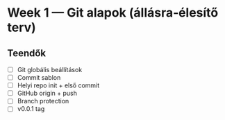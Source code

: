 # Week 1 — Git alapok (állásra‑élesítő terv)

## Teendők
- [ ] Git globális beállítások
- [ ] Commit sablon
- [ ] Helyi repo init + első commit
- [ ] GitHub origin + push
- [ ] Branch protection
- [ ] v0.0.1 tag
